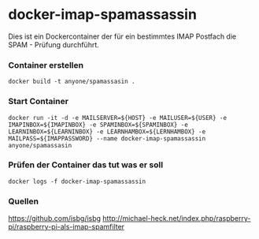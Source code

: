 # docker-imap-spamassassin

Dies ist ein Dockercontainer der für ein bestimmtes IMAP Postfach die SPAM - Prüfung durchführt.

### Container erstellen
`docker build -t anyone/spamassasin .`

### Start Container
`docker run -it -d -e MAILSERVER=${HOST} -e MAILUSER=${USER} -e IMAPINBOX=${IMAPINBOX} -e SPAMINBOX=${SPAMINBOX} -e LEARNINBOX=${LEARNINBOX} -e LEARNHAMBOX=${LERNHAMBOX} -e MAILPASS=${IMAPPASSWORD} --name docker-imap-spamassassin anyone/spamassasin`

### Prüfen der Container das tut was er soll
`docker logs -f docker-imap-spamassassin`

### Quellen
https://github.com/isbg/isbg
http://michael-heck.net/index.php/raspberry-pi/raspberry-pi-als-imap-spamfilter
